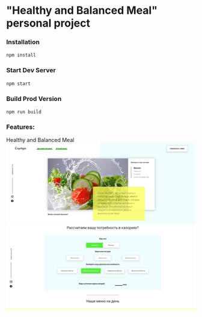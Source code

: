 # "Healthy and Balanced Meal" personal project


### Installation

```
npm install
```

### Start Dev Server

```
npm start
```

### Build Prod Version

```
npm run build
```

### Features:
Healthy and Balanced Meal
![first](./jpg/first.jpg)
![second](./jpg/second.jpg)